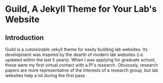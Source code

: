 # Guild, A Jekyll Theme for Your Lab's Website

## Introduction

Guild is a cutomizable Jekyll theme for easily building lab websites. Its development was inspired by the dearth of modern lab websites (_i.e._ updated within the last 5 years). When I was applying for graduate school, these were my first virtual contact with a PI's research. Obviously, research papers are more representative of the interests of a research group, but lab websites help a lot during the first pass. 
